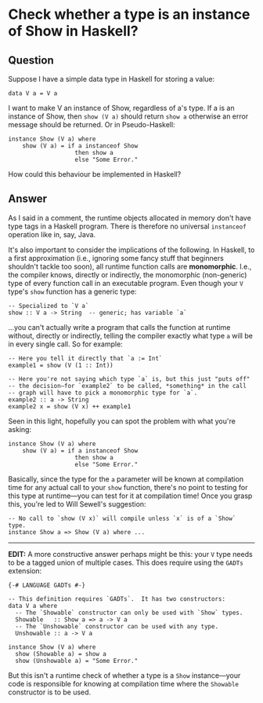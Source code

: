 
# Check whether a type is an instance of Show in Haskell?

## Question
        
Suppose I have a simple data type in Haskell for storing a value:

    data V a = V a
    

I want to make V an instance of Show, regardless of a's type. If a is an instance of Show, then `show (V a)` should return `show a` otherwise an error message should be returned. Or in Pseudo-Haskell:

    instance Show (V a) where
        show (V a) = if a instanceof Show
                       then show a
                       else "Some Error."
    

How could this behaviour be implemented in Haskell?

## Answer
        
As I said in a comment, the runtime objects allocated in memory don't have type tags in a Haskell program. There is therefore no universal `instanceof` operation like in, say, Java.

It's also important to consider the implications of the following. In Haskell, to a first approximation (i.e., ignoring some fancy stuff that beginners shouldn't tackle too soon), all runtime function calls are **monomorphic**. I.e., the compiler knows, directly or indirectly, the monomorphic (non-generic) type of every function call in an executable program. Even though your `V` type's `show` function has a generic type:

    -- Specialized to `V a`
    show :: V a -> String  -- generic; has variable `a`
    

...you can't actually write a program that calls the function at runtime without, directly or indirectly, telling the compiler exactly what type `a` will be in every single call. So for example:

    -- Here you tell it directly that `a := Int`
    example1 = show (V (1 :: Int)) 
    
    -- Here you're not saying which type `a` is, but this just "puts off" 
    -- the decision—for `example2` to be called, *something* in the call
    -- graph will have to pick a monomorphic type for `a`.
    example2 :: a -> String
    example2 x = show (V x) ++ example1
    

Seen in this light, hopefully you can spot the problem with what you're asking:

    instance Show (V a) where
        show (V a) = if a instanceof Show
                       then show a
                       else "Some Error."
    

Basically, since the type for the `a` parameter will be known at compilation time for any actual call to your `show` function, there's no point to testing for this type at runtime—you can test for it at compilation time! Once you grasp this, you're led to Will Sewell's suggestion:

    -- No call to `show (V x)` will compile unless `x` is of a `Show` type.
    instance Show a => Show (V a) where ...
    

* * *

**EDIT:** A more constructive answer perhaps might be this: your `V` type needs to be a tagged union of multiple cases. This does require using the `GADTs` extension:

    {-# LANGUAGE GADTs #-}
    
    -- This definition requires `GADTs`.  It has two constructors:
    data V a where
      -- The `Showable` constructor can only be used with `Show` types.
      Showable   :: Show a => a -> V a
      -- The `Unshowable` constructor can be used with any type.
      Unshowable :: a -> V a
    
    instance Show (V a) where
      show (Showable a) = show a
      show (Unshowable a) = "Some Error."
    

But this isn't a runtime check of whether a type is a `Show` instance—your code is responsible for knowing at compilation time where the `Showable` constructor is to be used.
